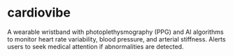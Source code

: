 # cardiovibe
A wearable wristband with photoplethysmography (PPG) and AI algorithms to monitor heart rate variability, blood pressure, and arterial stiffness. Alerts users to seek medical attention if abnormalities are detected.

